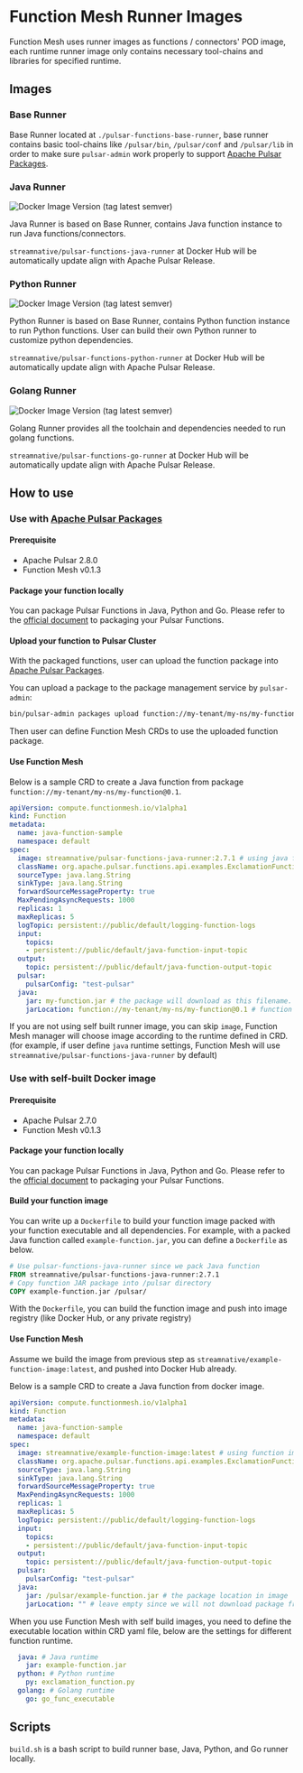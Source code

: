 # Function Mesh Runner Images

Function Mesh uses runner images as functions / connectors' POD image, each runtime runner image only contains necessary tool-chains and libraries for specified runtime.

## Images
### Base Runner
Base Runner located at `./pulsar-functions-base-runner`, base runner contains basic tool-chains like `/pulsar/bin`, `/pulsar/conf` and `/pulsar/lib` in order to make sure `pulsar-admin` work properly to support [Apache Pulsar Packages](http://pulsar.apache.org/docs/en/next/admin-api-packages/).

### Java Runner
![Docker Image Version (tag latest semver)](https://img.shields.io/docker/v/streamnative/pulsar-functions-java-runner/2.7.1?style=for-the-badge)

Java Runner is based on Base Runner, contains Java function instance to run Java functions/connectors.

`streamnative/pulsar-functions-java-runner` at Docker Hub will be automatically update align with Apache Pulsar Release.

### Python Runner
![Docker Image Version (tag latest semver)](https://img.shields.io/docker/v/streamnative/pulsar-functions-python-runner/2.7.1?style=for-the-badge)

Python Runner is based on Base Runner, contains Python function instance to run Python functions. User can build their own Python runner to customize python dependencies.

`streamnative/pulsar-functions-python-runner` at Docker Hub will be automatically update align with Apache Pulsar Release.

### Golang Runner
![Docker Image Version (tag latest semver)](https://img.shields.io/docker/v/streamnative/pulsar-functions-go-runner/2.7.1?style=for-the-badge)

Golang Runner provides all the toolchain and dependencies needed to run golang functions.

`streamnative/pulsar-functions-go-runner` at Docker Hub will be automatically update align with Apache Pulsar Release.

## How to use

### Use with [Apache Pulsar Packages](http://pulsar.apache.org/docs/en/next/admin-api-packages/)
#### Prerequisite

- Apache Pulsar 2.8.0
- Function Mesh v0.1.3 

#### Package your function locally
You can package Pulsar Functions in Java, Python and Go. Please refer to the [official document](http://pulsar.apache.org/docs/en/next/functions-package/) to packaging your Pulsar Functions.

#### Upload your function to Pulsar Cluster
With the packaged functions, user can upload the function package into [Apache Pulsar Packages](http://pulsar.apache.org/docs/en/next/admin-api-packages/).

You can upload a package to the package management service by `pulsar-admin`:

```bash
bin/pulsar-admin packages upload function://my-tenant/my-ns/my-function@0.1 --path package-file --description package-description
```

Then user can define Function Mesh CRDs to use the uploaded function package.

#### Use Function Mesh

Below is a sample CRD to create a Java function from package `function://my-tenant/my-ns/my-function@0.1`.
```yaml
apiVersion: compute.functionmesh.io/v1alpha1
kind: Function
metadata:
  name: java-function-sample
  namespace: default
spec:
  image: streamnative/pulsar-functions-java-runner:2.7.1 # using java function runner
  className: org.apache.pulsar.functions.api.examples.ExclamationFunction
  sourceType: java.lang.String
  sinkType: java.lang.String
  forwardSourceMessageProperty: true
  MaxPendingAsyncRequests: 1000
  replicas: 1
  maxReplicas: 5
  logTopic: persistent://public/default/logging-function-logs
  input:
    topics:
    - persistent://public/default/java-function-input-topic
  output:
    topic: persistent://public/default/java-function-output-topic
  pulsar:
    pulsarConfig: "test-pulsar"
  java:
    jar: my-function.jar # the package will download as this filename.
    jarLocation: function://my-tenant/my-ns/my-function@0.1 # function package URL
```

If you are not using self built runner image, you can skip `image`, Function Mesh manager will choose image according to the runtime defined in CRD. (for example, if user define `java` runtime settings, Function Mesh will use `streamnative/pulsar-functions-java-runner` by default)

### Use with self-built Docker image

#### Prerequisite

- Apache Pulsar 2.7.0
- Function Mesh v0.1.3 

#### Package your function locally
You can package Pulsar Functions in Java, Python and Go. Please refer to the [official document](http://pulsar.apache.org/docs/en/next/functions-package/) to packaging your Pulsar Functions.

#### Build your function image
You can write up a `Dockerfile` to build your function image packed with your function executable and all dependencies.
For example, with a packed Java function called `example-function.jar`, you can define a `Dockerfile` as below.

```dockerfile
# Use pulsar-functions-java-runner since we pack Java function
FROM streamnative/pulsar-functions-java-runner:2.7.1
# Copy function JAR package into /pulsar directory  
COPY example-function.jar /pulsar/
```

With the `Dockerfile`, you can build the function image and push into image registry (like Docker Hub, or any private registry)

#### Use Function Mesh

Assume we build the image from previous step as `streamnative/example-function-image:latest`, and pushed into Docker Hub already.

Below is a sample CRD to create a Java function from docker image.
```yaml
apiVersion: compute.functionmesh.io/v1alpha1
kind: Function
metadata:
  name: java-function-sample
  namespace: default
spec:
  image: streamnative/example-function-image:latest # using function image here
  className: org.apache.pulsar.functions.api.examples.ExclamationFunction
  sourceType: java.lang.String
  sinkType: java.lang.String
  forwardSourceMessageProperty: true
  MaxPendingAsyncRequests: 1000
  replicas: 1
  maxReplicas: 5
  logTopic: persistent://public/default/logging-function-logs
  input:
    topics:
    - persistent://public/default/java-function-input-topic
  output:
    topic: persistent://public/default/java-function-output-topic
  pulsar:
    pulsarConfig: "test-pulsar"
  java:
    jar: /pulsar/example-function.jar # the package location in image
    jarLocation: "" # leave empty since we will not download package from Pulsar Packages
```

When you use Function Mesh with self build images, you need to define the executable location within CRD yaml file, below are the settings for different function runtime.

```yaml
  java: # Java runtime
    jar: example-function.jar
  python: # Python runtime
    py: exclamation_function.py
  golang: # Golang runtime
    go: go_func_executable
```

## Scripts

`build.sh` is a bash script to build runner base, Java, Python, and Go runner locally.
